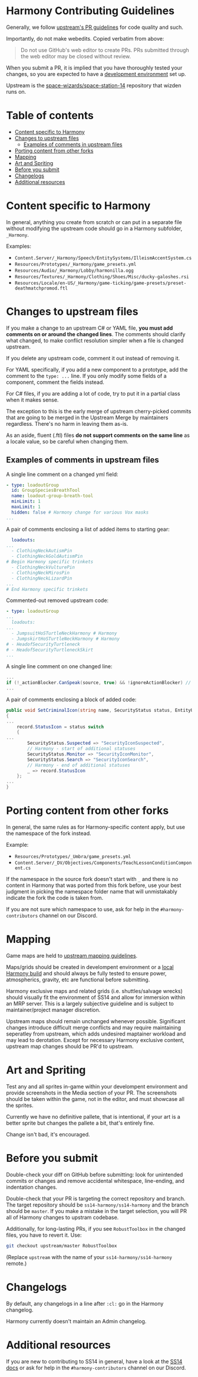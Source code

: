 # Harmony Contributing Guidelines

Generally, we follow [upstream's PR guidelines](https://docs.spacestation14.com/en/general-development/codebase-info/pull-request-guidelines.html) for code quality and such.

Importantly, do not make webedits. Copied verbatim from above:
> Do not use GitHub's web editor to create PRs. PRs submitted through the web editor may be closed without review.

When you submit a PR, it is implied that you have thoroughly tested your changes, so you are expected to have a [development environment](https://docs.spacestation14.com/en/general-development/setup/setting-up-a-development-environment.html) set up.

Upstream is the [space-wizards/space-station-14](https://github.com/space-wizards/space-station-14) repository that wizden runs on.

# Table of contents

<!--ts-->
- [Content specific to Harmony](#content-specific-to-harmony)
- [Changes to upstream files](#changes-to-upstream-files)
  - [Examples of comments in upstream files](#examples-of-comments-in-upstream-files)
- [Porting content from other forks](#porting-content-from-other-forks)
- [Mapping](#mapping)
- [Art and Spriting](#art-and-spriting)
- [Before you submit](#before-you-submit)
- [Changelogs](#changelogs)
- [Additional resources](#additional-resources)
<!--te-->

# Content specific to Harmony

In general, anything you create from scratch or can put in a separate file without modifying the upstream code should go in a Harmony subfolder, `_Harmony`.

Examples:
- `Content.Server/_Harmony/Speech/EntitySystems/IlleismAccentSystem.cs`
- `Resources/Prototypes/_Harmony/game_presets.yml`
- `Resources/Audio/_Harmony/Lobby/harmonilla.ogg`
- `Resources/Textures/_Harmony/Clothing/Shoes/Misc/ducky-galoshes.rsi`
- `Resources/Locale/en-US/_Harmony/game-ticking/game-presets/preset-deathmatchpromod.ftl`

# Changes to upstream files

If you make a change to an upstream C# or YAML file, **you must add comments on or around the changed lines**. The comments should clarify what changed, to make conflict resolution simpler when a file is changed upstream.

If you delete any upstream code, comment it out instead of removing it.

For YAML specifically, if you add a new component to a prototype, add the comment to the `type: ...` line.
If you only modify some fields of a component, comment the fields instead.

For C# files, if you are adding a lot of code, try to put it in a partial class when it makes sense.

The exception to this is the early merge of upstream cherry-picked commits that are going to be merged in the Upstream Merge by maintainers regardless. There's no harm in leaving them as-is.

As an aside, fluent (.ftl) files **do not support comments on the same line** as a locale value, so be careful when changing them.

## Examples of comments in upstream files

A single line comment on a changed yml field:
```yml
- type: loadoutGroup
  id: GroupSpeciesBreathTool
  name: loadout-group-breath-tool
  minLimit: 1
  maxLimit: 1
  hidden: false # Harmony change for various Vox masks
...
```

A pair of comments enclosing a list of added items to starting gear:
```yml
  loadouts:
...
  - ClothingNeckAutismPin
  - ClothingNeckGoldAutismPin
# Begin Harmony specific trinkets
  - ClothingNeckVulturePin
  - ClothingNeckMirosPin
  - ClothingNeckLizardPin
...
# End Harmony specific trinkets
```

Commented-out removed upstream code:
```yml
- type: loadoutGroup
...
  loadouts:
...
  - JumpsuitHoSTurtleNeckHarmony # Harmony
  - JumpskirtHoSTurtleNeckHarmony # Harmony
# - HeadofSecurityTurtleneck
# - HeadofSecurityTurtleneckSkirt
...
```

A single line comment on one changed line:
```cs
...
if (!_actionBlocker.CanSpeak(source, true) && !ignoreActionBlocker) // Harmony change for hypophonia trait
...
```

A pair of comments enclosing a block of added code:
```cs
public void SetCriminalIcon(string name, SecurityStatus status, EntityUid characterUid)
{
...
    record.StatusIcon = status switch
    {
...
        SecurityStatus.Suspected => "SecurityIconSuspected",
        // Harmony - start of additional statuses
        SecurityStatus.Monitor => "SecurityIconMonitor",
        SecurityStatus.Search => "SecurityIconSearch",
        // Harmony - end of additional statuses
        _ => record.StatusIcon
    };
...
}
```

# Porting content from other forks

In general, the same rules as for Harmony-specific content apply, but use the namespace of the fork instead.

Example:
- `Resources/Prototypes/_Umbra/game_presets.yml`
- `Content.Server/_DV/Objectives/Components/TeachLessonConditionComponent.cs`

If the namespace in the source fork doesn't start with `_` and there is no content in Harmony that was ported from this fork before, use your best judgment in picking the namespace folder name that will unmistakably indicate the fork the code is taken from.

If you are not sure which namespace to use, ask for help in the `#harmony-contributors` channel on our Discord.

# Mapping

Game maps are held to [upstream mapping guidelines](https://docs.spacestation14.com/en/space-station-14/mapping.html).

Maps/grids should be created in develompent environment or a [local Harmony build](http://cdn.harmony14.com/fork/harmony/) and should always be fully tested to ensure power, atmospherics, gravity, etc are functional before submitting.

Harmony exclusive maps and related grids (i.e. shuttles/salvage wrecks) should visually fit the environment of SS14 and allow for immersion within an MRP server. This is a largely subjective guideline and is subject to maintainer/project manager discretion.

Upstream maps should remain unchanged whenever possible. Significant changes introduce difficult merge conflicts and may require maintaining seperatley from upstream, which adds undesired maptainer workload and may lead to derotation.
Except for necessary Harmony exclusive content, upstream map changes should be PR'd to upstream.

# Art and Spriting

Test any and all sprites in-game within your develompent environment and provide screenshots in the Media section of your PR. The screenshots should be taken within the game, not in the editor, and must showcase all the sprites.

Currently we have no definitive pallete, that is intentional, if your art is a better sprite but changes the pallete a bit, that's entirely fine.

Change isn't bad, it's encouraged.

# Before you submit

Double-check your diff on GitHub before submitting: look for unintended commits or changes and remove accidental whitespace, line-ending, and indentation changes.

Double-check that your PR is targeting the correct repository and branch. The target repository should be `ss14-harmony/ss14-harmony` and the branch should be `master`. If you make a mistake in the target selection, you will PR all of Harmony changes to upstram codebase.

Additionally, for long-lasting PRs, if you see `RobustToolbox` in the changed files, you have to revert it. Use:
```sh
git checkout upstream/master RobustToolbox
```
(Replace `upstream` with the name of your `ss14-harmony/ss14-harmony` remote.)

# Changelogs

By default, any changelogs in a line after `:cl:` go in the Harmony changelog.

Harmony currently doesn't maintain an Admin changelog.

# Additional resources

If you are new to contributing to SS14 in general, have a look at the [SS14 docs](https://docs.spacestation14.io/) or ask for help in the `#harmony-contributors` channel on our Discord.
